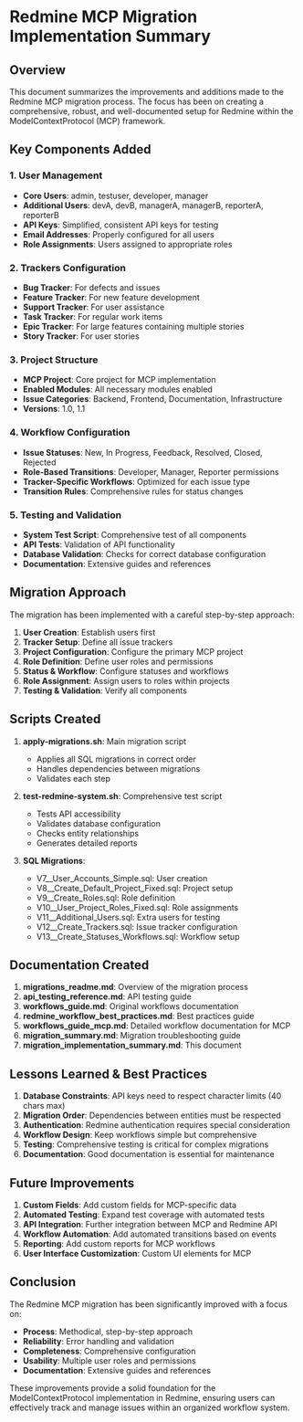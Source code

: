 # Redmine MCP Migration Implementation Summary

## Overview

This document summarizes the improvements and additions made to the Redmine MCP migration process. The focus has been on creating a comprehensive, robust, and well-documented setup for Redmine within the ModelContextProtocol (MCP) framework.

## Key Components Added

### 1. User Management

- **Core Users**: admin, testuser, developer, manager
- **Additional Users**: devA, devB, managerA, managerB, reporterA, reporterB
- **API Keys**: Simplified, consistent API keys for testing
- **Email Addresses**: Properly configured for all users
- **Role Assignments**: Users assigned to appropriate roles

### 2. Trackers Configuration

- **Bug Tracker**: For defects and issues
- **Feature Tracker**: For new feature development
- **Support Tracker**: For user assistance
- **Task Tracker**: For regular work items
- **Epic Tracker**: For large features containing multiple stories
- **Story Tracker**: For user stories

### 3. Project Structure

- **MCP Project**: Core project for MCP implementation
- **Enabled Modules**: All necessary modules enabled
- **Issue Categories**: Backend, Frontend, Documentation, Infrastructure
- **Versions**: 1.0, 1.1

### 4. Workflow Configuration

- **Issue Statuses**: New, In Progress, Feedback, Resolved, Closed, Rejected
- **Role-Based Transitions**: Developer, Manager, Reporter permissions
- **Tracker-Specific Workflows**: Optimized for each issue type
- **Transition Rules**: Comprehensive rules for status changes

### 5. Testing and Validation

- **System Test Script**: Comprehensive test of all components
- **API Tests**: Validation of API functionality
- **Database Validation**: Checks for correct database configuration
- **Documentation**: Extensive guides and references

## Migration Approach

The migration has been implemented with a careful step-by-step approach:

1. **User Creation**: Establish users first
2. **Tracker Setup**: Define all issue trackers
3. **Project Configuration**: Configure the primary MCP project
4. **Role Definition**: Define user roles and permissions
5. **Status & Workflow**: Configure statuses and workflows
6. **Role Assignment**: Assign users to roles within projects
7. **Testing & Validation**: Verify all components

## Scripts Created

1. **apply-migrations.sh**: Main migration script
   - Applies all SQL migrations in correct order
   - Handles dependencies between migrations
   - Validates each step

2. **test-redmine-system.sh**: Comprehensive test script
   - Tests API accessibility
   - Validates database configuration
   - Checks entity relationships
   - Generates detailed reports

3. **SQL Migrations**:
   - V7__User_Accounts_Simple.sql: User creation
   - V8__Create_Default_Project_Fixed.sql: Project setup
   - V9__Create_Roles.sql: Role definition
   - V10__User_Project_Roles_Fixed.sql: Role assignments
   - V11__Additional_Users.sql: Extra users for testing
   - V12__Create_Trackers.sql: Issue tracker configuration
   - V13__Create_Statuses_Workflows.sql: Workflow setup

## Documentation Created

1. **migrations_readme.md**: Overview of the migration process
2. **api_testing_reference.md**: API testing guide
3. **workflows_guide.md**: Original workflows documentation
4. **redmine_workflow_best_practices.md**: Best practices guide
5. **workflows_guide_mcp.md**: Detailed workflow documentation for MCP
6. **migration_summary.md**: Migration troubleshooting guide
7. **migration_implementation_summary.md**: This document

## Lessons Learned & Best Practices

1. **Database Constraints**: API keys need to respect character limits (40 chars max)
2. **Migration Order**: Dependencies between entities must be respected
3. **Authentication**: Redmine authentication requires special consideration
4. **Workflow Design**: Keep workflows simple but comprehensive
5. **Testing**: Comprehensive testing is critical for complex migrations
6. **Documentation**: Good documentation is essential for maintenance

## Future Improvements

1. **Custom Fields**: Add custom fields for MCP-specific data
2. **Automated Testing**: Expand test coverage with automated tests
3. **API Integration**: Further integration between MCP and Redmine API
4. **Workflow Automation**: Add automated transitions based on events
5. **Reporting**: Add custom reports for MCP workflows
6. **User Interface Customization**: Custom UI elements for MCP

## Conclusion

The Redmine MCP migration has been significantly improved with a focus on:

- **Process**: Methodical, step-by-step approach
- **Reliability**: Error handling and validation
- **Completeness**: Comprehensive configuration
- **Usability**: Multiple user roles and permissions
- **Documentation**: Extensive guides and references

These improvements provide a solid foundation for the ModelContextProtocol implementation in Redmine, ensuring users can effectively track and manage issues within an organized workflow system.
